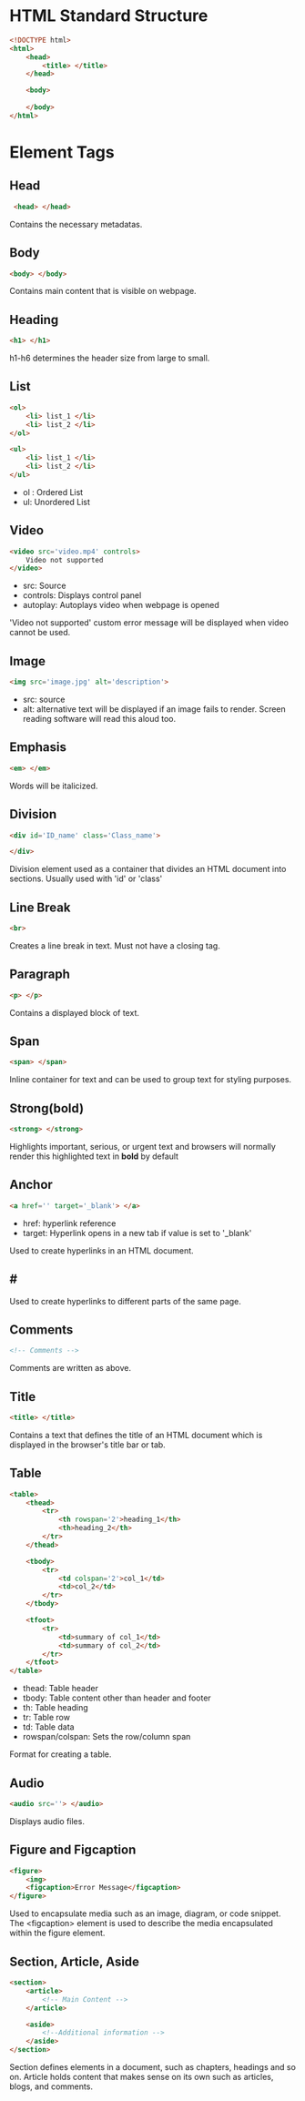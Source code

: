 # HTML Standard Structure

```html
<!DOCTYPE html>
<html>
    <head>
        <title> </title>
    </head>

    <body>
        
    </body>
</html>
```
# Element Tags
## Head
```html
 <head> </head>
 ```
Contains the necessary metadatas.
## Body
```html
<body> </body>
```
Contains main content that is visible on webpage.
## Heading
```html
<h1> </h1>
```
h1-h6 determines the header size from large to small.
## List
```html
<ol> 
    <li> list_1 </li>
    <li> list_2 </li>
</ol>

<ul> 
    <li> list_1 </li>
    <li> list_2 </li>
</ul>
```
<ul>
<li>ol : Ordered List</li>
<li>ul: Unordered List</li>
</ul>

## Video

```html
<video src='video.mp4' controls>
    Video not supported
</video>
```
<ul>
<li>src: Source</li>
<li> controls: Displays control panel</li>
<li> autoplay: Autoplays video when webpage is opened</li>
</ul>
'Video not supported' custom error message will be displayed when video cannot be used.

## Image

```html
<img src='image.jpg' alt='description'>
```
<ul>
<li>src: source</li>
<li>alt: alternative text will be displayed if an image fails to render. Screen reading software will read this aloud too.
</ul>



## Emphasis 
```html
<em> </em>
```
Words will be italicized.

## Division
```html
<div id='ID_name' class='Class_name'>

</div>
```
Division element used as a container that divides an HTML document into sections. Usually used with 'id' or 'class'

## Line Break
```html
<br>
```
Creates a line break in text. Must not have a closing tag.

## Paragraph
```html
<p> </p>
```
Contains a displayed block of text.

## Span
```html
<span> </span>
```
Inline container for text and can be used to group text for styling purposes.

## Strong(bold)
```html
<strong> </strong>
```
Highlights important, serious, or urgent text and browsers will normally render this highlighted text in <strong>bold</strong> by default

## Anchor
```html
<a href='' target='_blank'> </a>
```
<ul>
<li>href: hyperlink reference</li>
<li>target: Hyperlink opens in a new tab if value is set to '_blank'
</ul>

Used to create hyperlinks in an HTML document.

## \#
Used to create hyperlinks to different parts of the same page.

## Comments
```html
<!-- Comments -->
```
Comments are written as above.

## Title
```html
<title> </title>
```
Contains a text that defines the title of an HTML document which is displayed in the browser's title bar or tab.

## Table
```html
<table>
    <thead>
        <tr>
            <th rowspan='2'>heading_1</th>
            <th>heading_2</th>
        </tr>
    </thead>

    <tbody>
        <tr>
            <td colspan='2'>col_1</td>
            <td>col_2</td>
        </tr>
    </tbody>

    <tfoot>
        <tr>
            <td>summary of col_1</td>
            <td>summary of col_2</td>
        </tr>
    </tfoot>
</table>
```

<ul>
    <li>thead: Table header</li>
    <li>tbody: Table content other than header and footer</li>
    <li>th: Table heading</li>
    <li>tr: Table row</li>
    <li>td: Table data</li>
    <li>rowspan/colspan: Sets the row/column span</li>
</ul>

Format for creating a table.

## Audio
```html
<audio src=''> </audio>
```
Displays audio files.

## Figure and Figcaption
```html
<figure>
    <img>
    <figcaption>Error Message</figcaption>
</figure>
```
Used to encapsulate media such as an image, diagram, or code snippet. The \<figcaption> element is used to describe the media encapsulated within the figure element.

## Section, Article, Aside
```html
<section>
    <article>
        <!-- Main Content -->
    </article>

    <aside>
        <!--Additional information -->
    </aside>
</section>
```
Section defines elements in a document, such as chapters, headings and so on. Article holds content that makes sense on its own such as articles, blogs, and comments.

